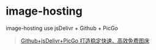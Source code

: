 # image-hosting

image-hosting use jsDelivr + Github + PicGo

> [Github+jsDelivr+PicGo 打造稳定快速、高效免费图床](https://blog.csdn.net/qq_36759224/article/details/98058240)
